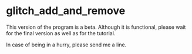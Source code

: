 # glitch_add_and_remove

This version of the program is a beta. Although it is functional, please wait for the final version as well as for the tutorial.

In case of being in a hurry, please send me a line.
